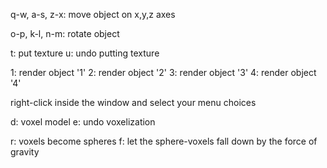 q-w, a-s, z-x: move object on x,y,z axes

o-p, k-l, n-m: rotate object 

t: put texture
u: undo putting texture

1: render object '1' 
2: render object '2'
3: render object '3'
4: render object '4'

right-click inside the window and select your menu choices

d: voxel model
e: undo voxelization

r: voxels become spheres
f: let the sphere-voxels fall down by the force of gravity